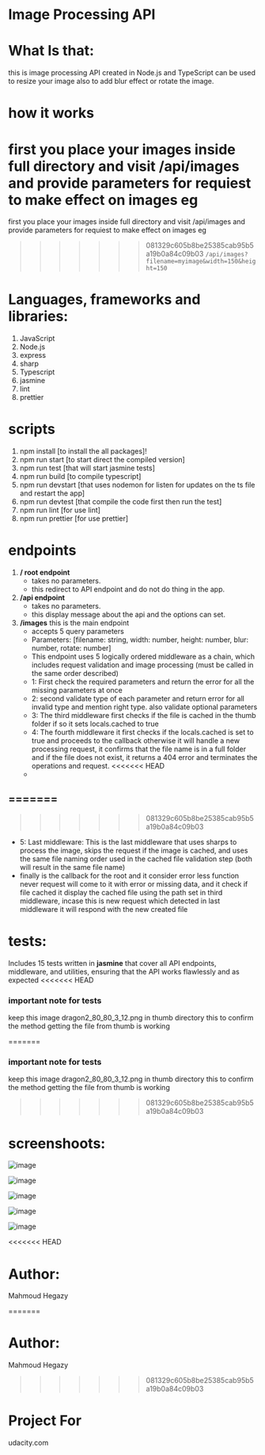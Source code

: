 # Image Processing API

# What Is that:
this is image processing API created in Node.js and TypeScript can be used to resize your image also to add blur effect or rotate the image.

# how it works
first you place your images inside full directory and visit /api/images and provide parameters for requiest to make effect on images eg
=======
first you place your images inside full directory and visit /api/images and provide parameters for requiest to make effect on images eg 
>>>>>>> 081329c605b8be25385cab95b5a19b0a84c09b03
`/api/images?filename=myimage&width=150&height=150`


# Languages, frameworks and libraries:
1. JavaScript
2. Node.js
3. express
4. sharp
5. Typescript
6. jasmine
7. lint
8. prettier



# scripts
1. npm install [to install the all packages]!
2. npm run start [to start direct the compiled version]
3. npm run test [that will start jasmine tests]
4. npm run build [to compile typescript]
5. npm run devstart [that uses nodemon for listen for updates on the ts file and restart the app]
6. npm run devtest [that compile the code first then run the test]
7. npm run lint [for use lint]
8. npm run prettier [for use prettier]


# endpoints

1. **/ root endpoint**
   - takes no parameters.
   - this redirect to API endpoint and do not do thing in the app.
2. **/api endpoint**
   - takes no parameters.
   - this display message about the api and the options can set.
3. **/images**
   this is the main endpoint
   - accepts 5 query parameters
   - Parameters: [filename: string, width: number, height: number, blur: number, rotate: number]
   - This endpoint uses 5 logically ordered middleware as a chain, which includes request validation and image processing (must be called in the same order described)
   - 1: First check the required parameters and return the error for all the missing parameters at once
   - 2: second validate type of each parameter and return error for all invalid type and mention right type. also validate optional parameters
   - 3: The third middleware first checks if the file is cached in the thumb folder if so it sets locals.cached to true
   - 4: The fourth middleware it first checks if the locals.cached is set to true and proceeds to the callback otherwise it will handle a new processing request, it confirms that the file name is in a full folder and if the file does not exist, it returns a 404 error and terminates the operations and request.
<<<<<<< HEAD
   -
=======
   - 
>>>>>>> 081329c605b8be25385cab95b5a19b0a84c09b03
   - 5: Last middleware: This is the last middleware that uses sharps to process the image, skips the request if the image is cached, and uses the same file naming order used in the cached file validation step (both will result in the same file name)
   - finally is the callback for the root and it consider error less function never request will come to it with error or missing data, and it check if file cached it display the cached file using the path set in third middleware, incase this is new request which detected in last middleware it will respond with the new created file  
  # tests:
   Includes 15 tests written in **jasmine** that cover all API endpoints, middleware, and utilities, ensuring that the API works flawlessly and as expected
<<<<<<< HEAD

  ### important note for tests
  keep this image dragon2_80_80_3_12.png in thumb directory this to confirm the method getting the file from thumb is working


=======
  
  ### important note for tests
  keep this image dragon2_80_80_3_12.png in thumb directory this to confirm the method getting the file from thumb is working
  
  
>>>>>>> 081329c605b8be25385cab95b5a19b0a84c09b03
  # screenshoots:
  ![image](https://user-images.githubusercontent.com/55125302/180635302-da7d1ab0-8e89-428d-8f3f-0a0bc859b868.png)

  ![image](https://user-images.githubusercontent.com/55125302/180635310-5fb8b146-6b82-4dc0-b609-83e546b51569.png)

  ![image](https://user-images.githubusercontent.com/55125302/180635331-77df2b5c-137e-4a2c-9e59-1722fda72738.png)

  ![image](https://user-images.githubusercontent.com/55125302/180635339-55fb455d-2ee6-4281-8d2a-403e2dedf202.png)

  ![image](https://user-images.githubusercontent.com/55125302/180635471-9d253021-5648-48ef-8b59-740fa0410b8a.png)

<<<<<<< HEAD

  # Author:
  Mahmoud Hegazy

=======
  
  # Author:
  Mahmoud Hegazy
  
>>>>>>> 081329c605b8be25385cab95b5a19b0a84c09b03
  # Project For
  udacity.com

